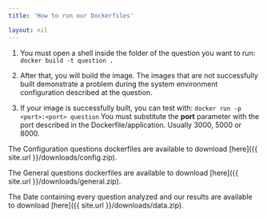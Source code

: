 ```yaml
---
title: 'How to run our Dockerfiles'

layout: nil
---
```


1. You must open a shell inside the folder of the question you want to run:
`docker build -t question .`

2. After that, you will build the image. The images that are not successfully built demonstrate a problem during the system environment configuration described at the question.

3. If your image is successfully built, you can test with: `docker run -p <port>:<port> question`
You must substitute the __port__ parameter with the port described in the Dockerfile/application. Usually 3000, 5000 or 8000.

The Configuration questions dockerfiles are available to download [here]({{ site.url }}/downloads/config.zip).

The General questions dockerfiles are available to download [here]({{ site.url }}/downloads/general.zip).

The Date containing every question analyzed and our results are available to download [here]({{ site.url }}/downloads/data.zip).
